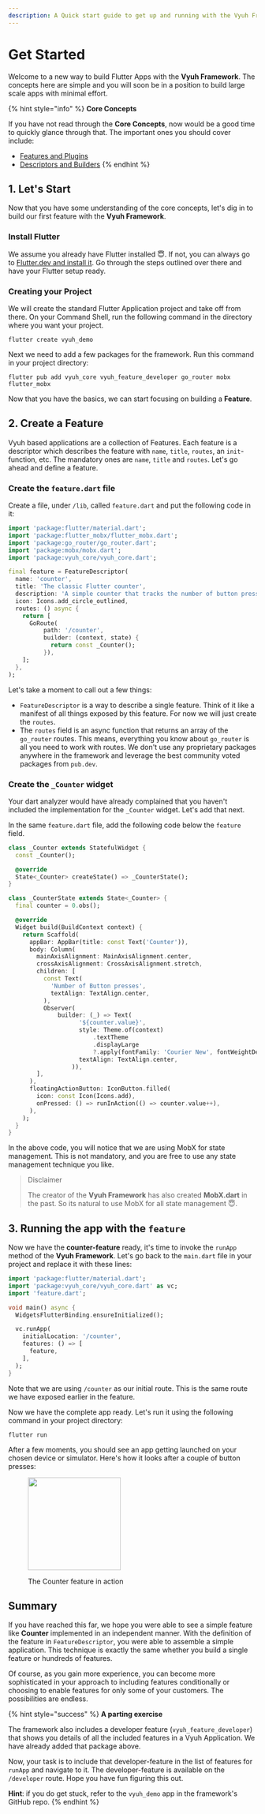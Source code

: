 ```yaml
---
description: A Quick start guide to get up and running with the Vyuh Framework
---
```


# Get Started

Welcome to a new way to build Flutter Apps with the **Vyuh Framework**. The concepts here are simple and you will soon be in a position to build large scale apps with minimal effort.

{% hint style="info" %}
**Core Concepts**



If you have not read through the **Core Concepts**, now would be a good time to quickly glance through that. The important ones you should cover include:

* [Features and Plugins](../concepts/features-and-plugins.md)
* [Descriptors and Builders](../concepts/descriptors-and-builders.md)
{% endhint %}

## 1. Let's Start

Now that you have some understanding of the core concepts, let's dig in to build our first feature with the **Vyuh Framework**.

### Install Flutter

We assume you already have Flutter installed 😇. If not, you can always go to [Flutter.dev and install it](https://docs.flutter.dev/get-started/install). Go through the steps outlined over there and have your Flutter setup ready.

### Creating your Project

We will create the standard Flutter Application project and take off from there. On your Command Shell, run the following command in the directory where you want your project.

```shell
flutter create vyuh_demo
```

Next we need to add a few packages for the framework. Run this command in your project directory:

```shell
flutter pub add vyuh_core vyuh_feature_developer go_router mobx flutter_mobx
```

Now that you have the basics, we can start focusing on building a **Feature**.

## 2. Create a Feature

Vyuh based applications are a collection of Features. Each feature is a descriptor which describes the feature with `name`, `title`, `routes`, an `init`-function, etc. The mandatory ones are `name`, `title` and `routes`. Let's go ahead and define a feature.

### Create the `feature.dart` file

Create a file, under `/lib`, called `feature.dart` and put the following code in it:

```dart
import 'package:flutter/material.dart';
import 'package:flutter_mobx/flutter_mobx.dart';
import 'package:go_router/go_router.dart';
import 'package:mobx/mobx.dart';
import 'package:vyuh_core/vyuh_core.dart';

final feature = FeatureDescriptor(
  name: 'counter',
  title: 'The classic Flutter counter',
  description: 'A simple counter that tracks the number of button presses',
  icon: Icons.add_circle_outlined,
  routes: () async {
    return [
      GoRoute(
          path: '/counter',
          builder: (context, state) {
            return const _Counter();
          }),
    ];
  },
);

```

Let's take a moment to call out a few things:

* `FeatureDescriptor` is a way to describe a single feature. Think of it like a manifest of all things exposed by this feature. For now we will just create the `routes`.
* The `routes` field is an async function that returns an array of the `go_router` routes. This means, everything you know about `go_router` is all you need to work with routes. We don't use any proprietary packages anywhere in the framework and leverage the best community voted packages from `pub.dev`.

### Create the `_Counter` widget

Your dart analyzer would have already complained that you haven't included the implementation for the `_Counter` widget. Let's add that next.

In the same `feature.dart` file, add the following code below the `feature` field.

```dart
class _Counter extends StatefulWidget {
  const _Counter();

  @override
  State<_Counter> createState() => _CounterState();
}

class _CounterState extends State<_Counter> {
  final counter = 0.obs();

  @override
  Widget build(BuildContext context) {
    return Scaffold(
      appBar: AppBar(title: const Text('Counter')),
      body: Column(
        mainAxisAlignment: MainAxisAlignment.center,
        crossAxisAlignment: CrossAxisAlignment.stretch,
        children: [
          const Text(
            'Number of Button presses',
            textAlign: TextAlign.center,
          ),
          Observer(
              builder: (_) => Text(
                    '${counter.value}',
                    style: Theme.of(context)
                        .textTheme
                        .displayLarge
                        ?.apply(fontFamily: 'Courier New', fontWeightDelta: 2),
                    textAlign: TextAlign.center,
                  )),
        ],
      ),
      floatingActionButton: IconButton.filled(
        icon: const Icon(Icons.add),
        onPressed: () => runInAction(() => counter.value++),
      ),
    );
  }
}
```

In the above code, you will notice that we are using MobX for state management. This is not mandatory, and you are free to use any state management technique you like.

> Disclaimer
>
> The creator of the **Vyuh Framework** has also created **MobX.dart** in the past. So its natural to use MobX for all state management 😇.

## 3. Running the app with the `feature`

Now we have the **counter-feature** ready, it's time to invoke the `runApp` method of the **Vyuh Framework**. Let's go back to the `main.dart` file in your project and replace it with these lines:

```dart
import 'package:flutter/material.dart';
import 'package:vyuh_core/vyuh_core.dart' as vc;
import 'feature.dart';

void main() async {
  WidgetsFlutterBinding.ensureInitialized();

  vc.runApp(
    initialLocation: '/counter',
    features: () => [
      feature,
    ],
  );
}

```

Note that we are using `/counter` as our initial route. This is the same route we have exposed earlier in the feature.

Now we have the complete app ready. Let's run it using the following command in your project directory:

```shell
flutter run
```

After a few moments, you should see an app getting launched on your chosen device or simulator. Here's how it looks after a couple of button presses:

<figure><img src="../.gitbook/assets/simulator.png" alt="" width="188"><figcaption><p>The Counter feature in action</p></figcaption></figure>

## Summary

If you have reached this far, we hope you were able to see a simple feature like **Counter** implemented in an independent manner. With the definition of the feature in `FeatureDescriptor`, you were able to assemble a simple application. This technique is exactly the same whether you build a single feature or hundreds of features.

Of course, as you gain more experience, you can become more sophisticated in your approach to including features conditionally or choosing to enable features for only some of your customers. The possibilities are endless.

{% hint style="success" %}
**A parting exercise**

The framework also includes a developer feature (`vyuh_feature_developer`) that shows you details of all the included features in a Vyuh Application. We have already added that package above.

Now, your task is to include that developer-feature in the list of features for `runApp` and navigate to it. The developer-feature is available on the `/developer` route. Hope you have fun figuring this out.

**Hint**: if you do get stuck, refer to the `vyuh_demo` app in the framework's GitHub repo.
{% endhint %}
